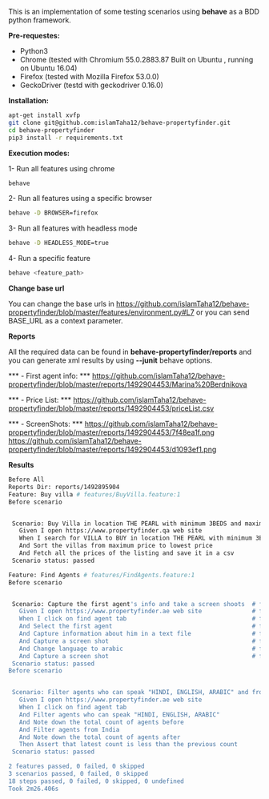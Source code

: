 This is an implementation of some testing scenarios using  **behave**  as a BDD python framework.

**Pre-requestes:**
- Python3
- Chrome (tested with Chromium 55.0.2883.87 Built on Ubuntu , running on Ubuntu 16.04)
- Firefox (tested with Mozilla Firefox 53.0.0)
- GeckoDriver (testd with geckodriver 0.16.0)

**Installation:**
```bash
apt-get install xvfp
git clone git@github.com:islamTaha12/behave-propertyfinder.git
cd behave-propertyfinder
pip3 install -r requirements.txt
```

**Execution modes:**

1- Run all features using chrome
```bash
behave
```

2- Run all features using a specific browser
```bash
behave -D BROWSER=firefox
```

3- Run all features with headless mode
```bash
behave -D HEADLESS_MODE=true
```

4- Run a specific feature
```bash
behave <feature_path>
```

**Change base url**

You can change the base urls in https://github.com/islamTaha12/behave-propertyfinder/blob/master/features/environment.py#L7 or you can send BASE_URL as a context parameter.

**Reports**

All the required data can be found in **behave-propertyfinder/reports** and you can generate xml results by using **--junit** behave options.

*** - First agent info: ***
https://github.com/islamTaha12/behave-propertyfinder/blob/master/reports/1492904453/Marina%20Berdnikova

*** - Price List: ***
https://github.com/islamTaha12/behave-propertyfinder/blob/master/reports/1492904453/priceList.csv

*** - ScreenShots: ***
https://github.com/islamTaha12/behave-propertyfinder/blob/master/reports/1492904453/7f48ea1f.png
https://github.com/islamTaha12/behave-propertyfinder/blob/master/reports/1492904453/d1093ef1.png


**Results**
```bash
Before All
Reports Dir: reports/1492895904
Feature: Buy villa # features/BuyVilla.feature:1
Before scenario


 Scenario: Buy Villa in location THE PEARL with minimum 3BEDS and maximum 7BEDS              # features/BuyVilla.feature:3
   Given I open https://www.propertyfinder.qa web site                                       # features/steps/steps.py:7 13.424s
   When I search for VILLA to BUY in location THE PEARL with minimum 3BEDS and maximum 7BEDS # features/steps/steps.py:12 27.978s
   And Sort the villas from maximum price to lowest price                                    # features/steps/steps.py:19 10.150s
   And Fetch all the prices of the listing and save it in a csv                              # features/steps/steps.py:23 1.275s
 Scenario status: passed

Feature: Find Agents # features/FindAgents.feature:1
Before scenario


 Scenario: Capture the first agent's info and take a screen shoots  # features/FindAgents.feature:3
   Given I open https://www.propertyfinder.ae web site              # features/steps/steps.py:28 18.907s
   When I click on find agent tab                                   # features/steps/steps.py:33 10.494s
   And Select the first agent                                       # features/steps/steps.py:37 12.425s
   And Capture information about him in a text file                 # features/steps/steps.py:41 1.570s
   And Capture a screen shot                                        # features/steps/steps.py:47 0.199s
   And Change language to arabic                                    # features/steps/steps.py:51 6.529s
   And Capture a screen shot                                        # features/steps/steps.py:47 0.157s
 Scenario status: passed
Before scenario


 Scenario: Filter agents who can speak "HINDI, ENGLISH, ARABIC" and from India  # features/FindAgents.feature:13
   Given I open https://www.propertyfinder.ae web site                          # features/steps/steps.py:28 16.837s
   When I click on find agent tab                                               # features/steps/steps.py:33 11.226s
   And Filter agents who can speak "HINDI, ENGLISH, ARABIC"                     # features/steps/steps.py:55 7.896s
   And Note down the total count of agents before                               # features/steps/steps.py:60 0.067s
   And Filter agents from India                                                 # features/steps/steps.py:65 7.232s
   And Note down the total count of agents after                                # features/steps/steps.py:69 0.039s
   Then Assert that latest count is less than the previous count                # features/steps/steps.py:73 0.000s
 Scenario status: passed

2 features passed, 0 failed, 0 skipped
3 scenarios passed, 0 failed, 0 skipped
18 steps passed, 0 failed, 0 skipped, 0 undefined
Took 2m26.406s

```
